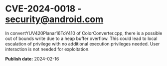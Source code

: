 # CVE-2024-0018 - security@android.com

In convertYUV420Planar16ToY410 of ColorConverter.cpp, there is a possible out of bounds write due to a heap buffer overflow. This could lead to local escalation of privilege with no additional execution privileges needed. User interaction is not needed for exploitation.

**Publish date:** 2024-02-16
